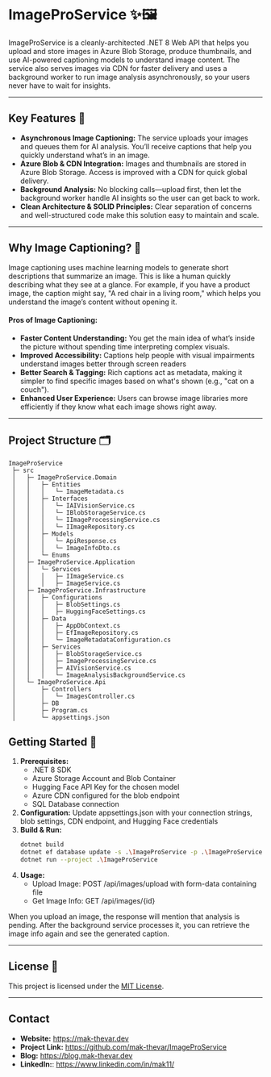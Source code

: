 # ImageProService ✨🖼️
ImageProService is a cleanly-architected .NET 8 Web API that helps you upload and store images in Azure Blob Storage, produce thumbnails, and use AI-powered captioning models to understand image content. The service also serves images via CDN for faster delivery and uses a background worker to run image analysis asynchronously, so your users never have to wait for insights.

---

## Key Features 🚀
- **Asynchronous Image Captioning:**
The service uploads your images and queues them for AI analysis. You’ll receive captions that help you quickly understand what’s in an image.
- **Azure Blob & CDN Integration:**
Images and thumbnails are stored in Azure Blob Storage. Access is improved with a CDN for quick global delivery.
- **Background Analysis:**
No blocking calls—upload first, then let the background worker handle AI insights so the user can get back to work.
- **Clean Architecture & SOLID Principles:**
Clear separation of concerns and well-structured code make this solution easy to maintain and scale.

---

## Why Image Captioning? 🤔
Image captioning uses machine learning models to generate short descriptions that summarize an image. This is like a human quickly describing what they see at a glance. For example, if you have a product image, the caption might say, "A red chair in a living room," which helps you understand the image’s content without opening it.

#### Pros of Image Captioning:

- **Faster Content Understanding:**
You get the main idea of what’s inside the picture without spending time interpreting complex visuals.
- **Improved Accessibility:**
Captions help people with visual impairments understand images better through screen readers
- **Better Search & Tagging:**
Rich captions act as metadata, making it simpler to find specific images based on what's shown (e.g., "cat on a couch").
- **Enhanced User Experience:**
Users can browse image libraries more efficiently if they know what each image shows right away.
---

## Project Structure 🗂️
```
ImageProService
 ├─ src
 │   ├─ ImageProService.Domain
 │   │   ├─ Entities
 │   │   │   └─ ImageMetadata.cs
 │   │   ├─ Interfaces
 │   │   │   └─ IAIVisionService.cs
 │   │   │   └─ IBlobStorageService.cs
 │   │   │   └─ IImageProcessingService.cs
 │   │   │   └─ IImageRepository.cs
 │   │   ├─ Models
 │   │   │   └─ ApiResponse.cs
 │   │   │   └─ ImageInfoDto.cs
 │   │   └─ Enums
 │   ├─ ImageProService.Application
 │   │   └─ Services
 │   │   │   ├─ IImageService.cs
 │   │   │   ├─ ImageService.cs
 │   ├─ ImageProService.Infrastructure
 │   │   ├─ Configurations
 │   │   │   ├─ BlobSettings.cs
 │   │   │   ├─ HuggingFaceSettings.cs
 │   │   ├─ Data
 │   │   │   ├─ AppDbContext.cs
 │   │   │   ├─ EfImageRepository.cs
 │   │   │   └─ ImageMetadataConfiguration.cs
 │   │   ├─ Services
 │   │   │   ├─ BlobStorageService.cs
 │   │   │   ├─ ImageProcessingService.cs
 │   │   │   ├─ AIVisionService.cs
 │   │   │   └─ ImageAnalysisBackgroundService.cs
 │   └─ ImageProService.Api
 │       ├─ Controllers
 │       │   └─ ImagesController.cs
 │       ├─ DB
 │       ├─ Program.cs
 │       └─ appsettings.json
```

## Getting Started 🏁
1. **Prerequisites:**
   - .NET 8 SDK
   - Azure Storage Account and Blob Container
   - Hugging Face API Key for the chosen model
   - Azure CDN configured for the blob endpoint
   - SQL Database connection
2. **Configuration:**
Update appsettings.json with your connection strings, blob settings, CDN endpoint, and Hugging Face credentials
3. **Build & Run:**
    ```bash
    dotnet build
    dotnet ef database update -s .\ImageProService -p .\ImageProService.Infrastructure #from the root directory
    dotnet run --project .\ImageProService
    ```
4. **Usage:**
    - Upload Image: POST /api/images/upload with form-data containing file
    - Get Image Info: GET /api/images/{id}
    
When you upload an image, the response will mention that analysis is pending. After the background service processes it, you can retrieve the image info again and see the generated caption.

---
## License 📜
This project is licensed under the [MIT License](https://github.com/mak-thevar/ImageProService/blob/master/LICENSE.txt).

---
## Contact
* **Website:** https://mak-thevar.dev
* **Project Link:** https://github.com/mak-thevar/ImageProService
* **Blog:** https://blog.mak-thevar.dev
* **LinkedIn:**: https://www.linkedin.com/in/mak11/
